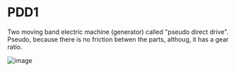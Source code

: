 # PDD1

Two moving band electric machine (generator) called "pseudo direct drive". Pseudo, because there is no friction betwen 
the parts, althoug, it has a gear ratio.

![image](https://user-images.githubusercontent.com/32344294/55524785-e4fcc580-5664-11e9-885a-7d9a46501634.png)